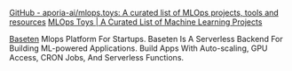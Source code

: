 
[GitHub - aporia-ai/mlops.toys: A curated list of MLOps projects, tools and resources](https://github.com/aporia-ai/mlops.toys)
[MLOps Toys | A Curated List of Machine Learning Projects](https://mlops.toys/)

[Baseten](http://app.baseten.co)
Mlops Platform For Startups. Baseten Is A Serverless Backend For Building ML-powered Applications. Build Apps With Auto-scaling, GPU Access, CRON Jobs, And Serverless Functions.
